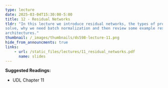 ```yaml
---
type: lecture
date: 2025-03-04T15:30:00-5:00
title: 12 - Residual Networks
tldr: "In this lecture we introduce residual networks, the types of problems they
solve, why we need batch normalization and then review some example residual network
architectures."
thumbnail: /_images/thumbnails/ds598-lecture-11.png
hide_from_announcments: true
links: 
    - url: /static_files/lectures/11_residual_networks.pdf
      name: slides
---
```


**Suggested Readings:**
- UDL Chapter 11
